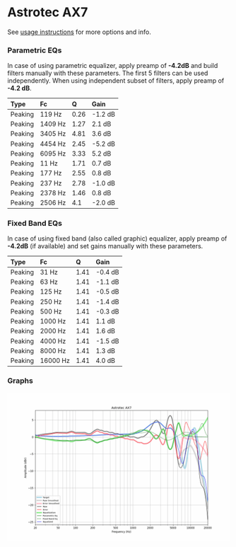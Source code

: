 # Astrotec AX7
See [usage instructions](https://github.com/jaakkopasanen/AutoEq#usage) for more options and info.

### Parametric EQs
In case of using parametric equalizer, apply preamp of **-4.2dB** and build filters manually
with these parameters. The first 5 filters can be used independently.
When using independent subset of filters, apply preamp of **-4.2 dB**.

| Type    | Fc      |    Q | Gain    |
|:--------|:--------|:-----|:--------|
| Peaking | 119 Hz  | 0.26 | -1.2 dB |
| Peaking | 1409 Hz | 1.27 | 2.1 dB  |
| Peaking | 3405 Hz | 4.81 | 3.6 dB  |
| Peaking | 4454 Hz | 2.45 | -5.2 dB |
| Peaking | 6095 Hz | 3.33 | 5.2 dB  |
| Peaking | 11 Hz   | 1.71 | 0.7 dB  |
| Peaking | 177 Hz  | 2.55 | 0.8 dB  |
| Peaking | 237 Hz  | 2.78 | -1.0 dB |
| Peaking | 2378 Hz | 1.46 | 0.8 dB  |
| Peaking | 2506 Hz | 4.1  | -2.0 dB |

### Fixed Band EQs
In case of using fixed band (also called graphic) equalizer, apply preamp of **-4.2dB**
(if available) and set gains manually with these parameters.

| Type    | Fc       |    Q | Gain    |
|:--------|:---------|:-----|:--------|
| Peaking | 31 Hz    | 1.41 | -0.4 dB |
| Peaking | 63 Hz    | 1.41 | -1.1 dB |
| Peaking | 125 Hz   | 1.41 | -0.5 dB |
| Peaking | 250 Hz   | 1.41 | -1.4 dB |
| Peaking | 500 Hz   | 1.41 | -0.3 dB |
| Peaking | 1000 Hz  | 1.41 | 1.1 dB  |
| Peaking | 2000 Hz  | 1.41 | 1.6 dB  |
| Peaking | 4000 Hz  | 1.41 | -1.5 dB |
| Peaking | 8000 Hz  | 1.41 | 1.3 dB  |
| Peaking | 16000 Hz | 1.41 | 4.0 dB  |

### Graphs
![](./Astrotec%20AX7.png)